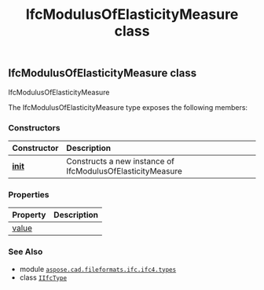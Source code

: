 ﻿---
title: IfcModulusOfElasticityMeasure class
second_title: Aspose.CAD for Python via .NET API References
description: 
type: docs
weight: 950
url: /python-net/aspose.cad.fileformats.ifc.ifc4.types/ifcmodulusofelasticitymeasure/
is_root: false
---

## IfcModulusOfElasticityMeasure class

IfcModulusOfElasticityMeasure



The IfcModulusOfElasticityMeasure type exposes the following members:

### Constructors
| Constructor | Description |
| :- | :- |
| [__init__](/cad/python-net/aspose.cad.fileformats.ifc.ifc4.types/ifcmodulusofelasticitymeasure/__init__/#) | Constructs a new instance of IfcModulusOfElasticityMeasure |


### Properties
| Property | Description |
| :- | :- |
| [value](/cad/python-net/aspose.cad.fileformats.ifc.ifc4.types/ifcmodulusofelasticitymeasure/value) |  |



### See Also
* module [`aspose.cad.fileformats.ifc.ifc4.types`](..)
* class [`IIfcType`](/cad/python-net/aspose.cad.fileformats.ifc/iifctype)

